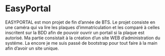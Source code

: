 # EasyPortal
 
EASYPORTAL est mon projet de fin d’année de BTS. Le projet consiste en une caméra qui va lire les plaques d’immatriculation et les comparé à celles inscritent sur la BDD afin de pouvoir ouvrir un portail si la plaque est autorisé. Ma partie consistait à la création d’un site WEB d’administration du systéme. La encore je me suis passé de bootstrap pour tout faire à la main afin d’avoir un site unique.
